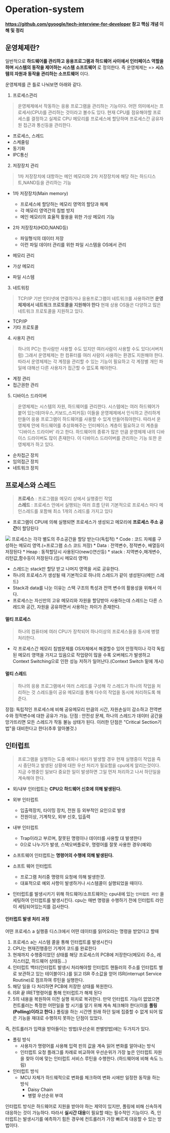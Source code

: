 # Operation-system
**https://github.com/gyoogle/tech-interview-for-developer 참고 핵심 개념 이해 및 정리**
 ## 운영체제란?
 일반적으로 **하드웨어를 관리하고 응용프로그램과 하드웨어 사이에서 인터페이스 역할을 하며 시스템의 동작을 제어하는 시스템 소프트웨어** 로 정의한다. 즉 운영체제는 => **시스템의 자원과 동작을 관리하는 소프트웨어** 이다.
 
 운영체제를 큰 틀로 나눠보면 아래와 같다.
 1. 프로세스관리
 > 운영체제에서 작동하는 응용 프로그램을 관리하는 기능이다. 어떤 의미에서는 프로세서(CPU)를 관리하는 것이라고 볼수도 있다. 현재 CPU를 점유해야할 프로세스를 결정하고 실제로 CPU 메모리를 프로세스에 할당하며 프로세스간 공유자원 접근과 통신등을 관리한다.
   * 프로세스, 스레드
   * 스케줄링
   * 동기화
   * IPC통신
 2. 저장장치 관리
 > 1차 저장장치에 대항하는 메인 메모리와 2차 저장장치에 해당 하는 하드디스트,NAND등을 관리하는 기능
   * 1차 저장장치(Main memory)
     * 프로세스에 할당하는 메모리 영역의 할당과 해제
     * 각 메모리 영역간의 침범 방지
     * 메인 메모리의 효율적 활용을 위한 가상 메모리 기능
   * 2차 저장장치(HDD,NAND등) 
     * 파일형식의 데이터 저장
     * 이런 파일 데이터 관리를 위한 파일 시스템을 OS에서 관리
  
   * 메모리 관리
   * 가상 메모리
   * 파일 시스템
 3. 네트워킹
 > TCP/IP 기반 인터넷에 연결하거나 응용프로그램이 네트워크를 사용하려면 **운영 체제에서 네트워크 프로토콜을 지원해야 한다** 현재 상용 OS들은 다양하고 많은 네트워크 프로토콜을 지원하고 있다.
   * TCP/IP
   * 기타 프로토콜
 4. 사용지 관리
 > 하나의 PC는 한사람만 사용할 수도 있지만 여러사람이 사용할 수도 있다(서버처럼) 그래서 운영체제는 한 컴퓨터를 여러 사람이 사용하는 환경도 지원해야 한다. 따라서 운영체제는 각 계정을 관리할 수 있는 기능이 필요하고 각 계정별 개인 파일에 대해선 다른 사용자가 접근할 수 없도록 해야한다.
   * 계정 관리
   * 접근권한 관리
 5. 디바이스 드라이버
 > 운영체제는 시스템의 자원, 하드웨어를 관리한다. 시스템에는 여러 하드웨어가 붙어 있는데(마우스,키보드,스피커등) 이들을 운영체제에서 인식하고 관리하게 만들어 응용 프로그램이 하드웨어를 사용할 수 있게 만들어줘야한다. 따라서 운영체제 안에 하드웨어를 추상화해주는 인터페이스 계층이 필요하고 이 계층을 '디바이스 드라이버' 라고 한다. 하드웨어의 종류가 많은 만큼 운영체제 내의 디바이스 드라이버도 많이 존재한다. 이 디바이스 드라이버를 관리하는 기능 또한 운영체제가 하고 있다.
   * 순차접근 장치
   * 임의접근 장치
   * 네트워크 장치
 
 ## 프로세스와 스레드
 > **프로세스** : 프로그램을 메모리 상에서 실행중인 작업   
 > **스레드** : 프로세스 안에서 실행되는 여러 흐름 단위
 기본적으로 프로세스 마다 메인스레드를 포함해 최소 1개의 스레드를 가지고 있다
 * 프로그램이 CPU에 의해 실행되면 프로세스가 생성되고 메모리에 **프로세스 주소 공간**이 할당된다
 <img src="https://camo.githubusercontent.com/3dc4ad61f03160c310a855a4bd68a9f2a2c9a4c7/68747470733a2f2f74312e6461756d63646e2e6e65742f6366696c652f746973746f72792f393938383931343635433637433330363036"/>
 프로세스는 각각 별도의 주소공간을 할당 받는다(독립적)
 * Code : 코드 자체를 구성하는 메모리 영역.(=프로그램 소스 코드 저장)
 * Data : 전역변수, 정적변수, 배열등이 저장된다
 * Heap : 동적할당시 사용된다(new()연산등)
 * stack : 지역변수,매개변수, 리턴값,함수등이 저장된다.(임시 메모리 영역)
 
 * 스레드는 stack만 할당 받고 나머지 영역을 서로 공유한다.
 * 하나의 프로세스가 생성될 때 기본적으로 하나의 스레드가 같이 생성된다(메인 스레드)
 * Stack과 data를 나눈 이유는 스택 구조의 특성과 전역 변수의 활용성을 위해서 이다.
 * 프로세스는 자신만의 고유 메모리와 자원을 할당받아 사용하는데 스레드는 다른 스레드와 공간, 자원을 공유하면서 사용하는 차이가 존재한다.
 
 
  #### 멀티 프로세스
  > 하나의 컴퓨터에 여러 CPU가 장착되어 하나이상의 프로세스들을 동시에 병렬 처리한다.
  * 각 프로세스간 메모리 침범문제를 OS자체에서 해결할수 있어 안정적이나 각각 독립된 메모리 영역을 가지고 있음으로 작업량이 많을 수록 오버헤드가 발생하고 Context Switching으로 인한 성능 저하가 일어난다.(Context Switch 밑에 개시)
  
  #### 멀티 스레드
  > 하나의 응용 프로그램에서 여러 스레드를 구성해 각 스레드가 하나의 작업을 처리하는 것
  스레드들이 공유 메모리를 통해 다수의 작업을 동시에 처리하도록 해준다.
  
  장점: 독립적인 프로세스에 비해 공유메모리 만큼의 시간, 자원손실이 감소하고 전역변수와 정적변수에 대한 공유가 가능.
  단점 : 안전성 문제, 하나의 스레드가 데이터 공간을 망가뜨리면 모든 스레드가 작동 불능 상태가 된다. 이러한 단점은 "Critical Section기법"을 대비한다고 한다(추후 알아볼것.)
  
 ## 인터럽트
 > 프로그램을 실행하는 도중 예외나 에러가 발생할 경우 현재 실행중이 작업을 즉시 중단하고 발생된 상황에 대한 우선 처리가 필요함을 cpu에게 알리는것이다. 지금 수행중인 일보다 중요한 일이 발생하면 그일 먼저 처리하고 나서 하던일을 계속해야 한다.
 * 외/내부 인터럽트는 **CPU으 하드웨어 신호에 의해 발생된다.**
 * 외부 인터럽트
   * 입출력장치, 타이밍 장치, 전원 등 외부적인 요인으로 발생
   * 전원이상, 기계착오, 외부 신호, 입출력
 * 내부 인터럽트
   * Trap이라고 부르며, 잘못된 명령이나 데이터를 사용할 대 발생한다
   * 0으로 나누기가 발생, 스택오버플로우, 명령어를 잘못 사용한 경우(예외)  
 * 소프트웨어 인터럽트는 **명령어의 수행에 의해 발생된다.**
 * 소프트 웨어 인터럽트
   * 프로그램 처리중 명령의 요청에 의해 발생한것.
   * 대표적으로 예외 사항이 발생하거나 시스템콜이 실행되었을 때이다. 
  
 * 인터럽트를 발생시키기 위해 하드웨어/소프트웨어는 cpu내에 있는 `인터럽트 라인` 을 세팅하여 인터럽트를 발생시킨다. cpu는 매번 명령을 수행하기 전에 인터럽트 라인이 세팅되어있는지를 검사한다.
 
 #### 인터럽트 발생 처리 과정
 어떤 프로세스 a 실행중 디스크에서 어떤 데이터를 읽어오라는 명령을 받았다고 할때
   1) 프로세스 a는 시스템 콜을 통해 인터럽트를 발생시킨다
   2) CPU는 현재진행중인 기계어 코드를 완료한다
   3) 현재까지 수행중이었던 상태를 해당 프로세스의 PCB에 저장한다(메모리 주소, 레지스터값, 하드웨어 상태등...)
   4) 인터럽트 백터(인터럽트 발생시 처리해야할 인터럽트 핸들러의 주소를 인터럽트 별로 보관하고 있는 테이블이다.)를 읽고 ISR 주소값을 얻어 ISR(interrupt Service Routine)로 점프하여 루틴을 실행한다.
   5) 해당 일을 다 처리하면 PCB에 저장한 상태를 복원한다.
   6) ISR 끝 IRET명령어를 통해 인터럽트가 해제 된다
   7) 5의 내용을 복원하여 이전 실행 위치로 복귀한다.
 만약 인터럽트 기능이 없었으면 컨트롤러는 특정한 어떤일을 할 시기를 알기 위해 계속 체크해야 한다(이를 **폴링(Polling)이라고 한다.**) 폴링을 하는 시간엔 원래 하던 일에 집중할 수 없게 되어 많은 기능을 재대로 수행하지 못하는 단점이 있었다.

즉, 컨트롤러가 입력을 받아들이는 방법(우선순위 판별방법)에는 두가지가 있다.

  * 폴링 방식
    * 사용자가 명령어를 사용해 입력 핀의 값을 계속 읽어 변화를 알아내는 방식
    * 인터럽트 요청 플래그를 차례로 비교하여 우선순위가 가장 높은 인터럽트 자원을 찾아 이에 맞는 인터럽트 서비스 루틴을 수행한다. (하드웨어에 비해 속도 느림)
  * 인터럽트 방식
    * MCU 자체가 하드웨적으로 변화를 체크하여 변화 시에만 일정한 동작을 하는 방식
      * Daisy Chain
      * 병렬 우선순위 부여

인터럽트 방식은 하드웨어로 지원을 받아야 하는 제약이 있지만, 폴링에 비해 신속하게 대응하는 것이 가능하다. 따라서 **실시간 대응**이 필요할 때는 필수적인 기능이다.
즉, 인터럽트는 발생시기를 예측하기 힘든 경우에 컨트롤러가 가장 빠르게 대응할 수 있는 방법이다.

